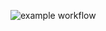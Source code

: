 ![example workflow](https://github.com/samuel-ouzounian/SE333_Assignment_6/actions/workflows/SE333_CI.yml/badge.svg)